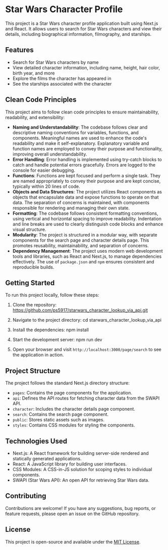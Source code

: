 # Star Wars Character Profile

This project is a Star Wars character profile application built using Next.js and React. It allows users to search for Star Wars characters and view their details, including biographical information, filmography, and starships.

## Features

- Search for Star Wars characters by name
- View detailed character information, including name, height, hair color, birth year, and more
- Explore the films the character has appeared in
- See the starships associated with the character

## Clean Code Principles

This project aims to follow clean code principles to ensure maintainability, readability, and extensibility:

- **Naming and Understandability**: The codebase follows clear and descriptive naming conventions for variables, functions, and components. Meaningful names are used to enhance the code's readability and make it self-explanatory. Explanatory variable and function names are employed to convey their purpose and functionality, improving overall understandability.
- **Error Handling**: Error handling is implemented using try-catch blocks to catch and handle potential errors gracefully. Errors are logged to the console for easier debugging.
- **Functions**: Functions are kept focused and perform a single task. They are named appropriately to convey their purpose and are kept concise, typically within 20 lines of code.
- **Objects and Data Structures**: The project utilizes React components as objects that encapsulate data and expose functions to operate on that data. The separation of concerns is maintained, with components responsible for rendering and managing their own state.
- **Formatting**: The codebase follows consistent formatting conventions, using vertical and horizontal spacing to improve readability. Indentation and line breaks are used to clearly distinguish code blocks and enhance visual structure.
- **Modularity**: The project is structured in a modular way, with separate components for the search page and character details page. This promotes reusability, maintainability, and separation of concerns.
- **Dependency Management**: The project uses modern web development tools and libraries, such as React and Next.js, to manage dependencies effectively. The use of `package.json` and `npm` ensures consistent and reproducible builds.

## Getting Started

To run this project locally, follow these steps:

1. Clone the repository:
https://github.com/ps5917/starwars_character_lookup_via_api.git

2. Navigate to the project directory:
cd starwars_character_lookup_via_api

3. Install the dependencies:
npm install

4. Start the development server:
npm run dev

5. Open your browser and visit `http://localhost:3000/page/search` to see the application in action.

## Project Structure

The project follows the standard Next.js directory structure:

- `pages`: Contains the page components for the application.
- `api`: Defines the API routes for fetching character data from the SWAPI API.
- `character`: Includes the character details page component.
- `search`: Contains the search page component.
- `public`: Stores static assets such as images.
- `styles`: Contains CSS modules for styling the components.

## Technologies Used

- Next.js: A React framework for building server-side rendered and statically generated applications.
- React: A JavaScript library for building user interfaces.
- CSS Modules: A CSS-in-JS solution for scoping styles to individual components.
- SWAPI (Star Wars API): An open API for retrieving Star Wars data.

## Contributing

Contributions are welcome! If you have any suggestions, bug reports, or feature requests, please open an issue on the GitHub repository.

## License

This project is open-source and available under the [MIT License](https://opensource.org/licenses/MIT).